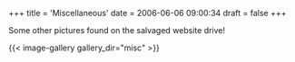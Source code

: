 +++
title = 'Miscellaneous'
date = 2006-06-06 09:00:34
draft = false
+++

Some other pictures found on the salvaged website drive!

{{< image-gallery gallery_dir="misc" >}}
